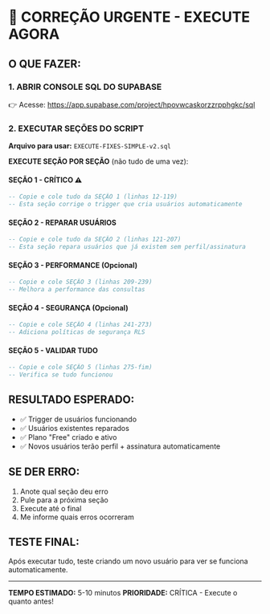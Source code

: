 # 🚨 CORREÇÃO URGENTE - EXECUTE AGORA

## O QUE FAZER:

### 1. ABRIR CONSOLE SQL DO SUPABASE
👉 Acesse: https://app.supabase.com/project/hpovwcaskorzzrpphgkc/sql

### 2. EXECUTAR SEÇÕES DO SCRIPT

**Arquivo para usar:** `EXECUTE-FIXES-SIMPLE-v2.sql`

**EXECUTE SEÇÃO POR SEÇÃO** (não tudo de uma vez):

#### SEÇÃO 1 - CRÍTICO ⚠️
```sql
-- Copie e cole tudo da SEÇÃO 1 (linhas 12-119)
-- Esta seção corrige o trigger que cria usuários automaticamente
```

#### SEÇÃO 2 - REPARAR USUÁRIOS
```sql  
-- Copie e cole tudo da SEÇÃO 2 (linhas 121-207)
-- Esta seção repara usuários que já existem sem perfil/assinatura
```

#### SEÇÃO 3 - PERFORMANCE (Opcional)
```sql
-- Copie e cole SEÇÃO 3 (linhas 209-239) 
-- Melhora a performance das consultas
```

#### SEÇÃO 4 - SEGURANÇA (Opcional)
```sql
-- Copie e cole SEÇÃO 4 (linhas 241-273)
-- Adiciona políticas de segurança RLS
```

#### SEÇÃO 5 - VALIDAR TUDO
```sql
-- Copie e cole SEÇÃO 5 (linhas 275-fim)
-- Verifica se tudo funcionou
```

## RESULTADO ESPERADO:
- ✅ Trigger de usuários funcionando
- ✅ Usuários existentes reparados  
- ✅ Plano "Free" criado e ativo
- ✅ Novos usuários terão perfil + assinatura automaticamente

## SE DER ERRO:
1. Anote qual seção deu erro
2. Pule para a próxima seção  
3. Execute até o final
4. Me informe quais erros ocorreram

## TESTE FINAL:
Após executar tudo, teste criando um novo usuário para ver se funciona automaticamente.

---
**TEMPO ESTIMADO:** 5-10 minutos
**PRIORIDADE:** CRÍTICA - Execute o quanto antes!
